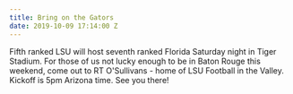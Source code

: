```yaml
---
title: Bring on the Gators
date: 2019-10-09 17:14:00 Z
---
```


Fifth ranked LSU will host seventh ranked Florida Saturday night in Tiger Stadium. For those of us not lucky enough to be in Baton Rouge this weekend, come out to RT O'Sullivans - home of LSU Football in the Valley. Kickoff is 5pm Arizona time. See you there! 
